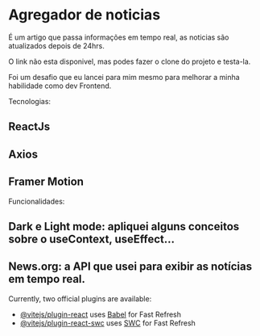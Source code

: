 # Agregador de noticias

É um artigo que passa informações em tempo real, as noticias são atualizados depois de 24hrs.

O link não esta disponivel, mas podes fazer o clone do projeto e testa-la.

Foi um desafio que eu lancei para mim mesmo para melhorar a minha habilidade como dev Frontend.

Tecnologias:

## ReactJs 

## Axios

## Framer Motion

Funcionalidades:

## Dark e Light mode: apliquei alguns conceitos sobre o useContext, useEffect...

## News.org: a API que usei para exibir as notícias em tempo real.

Currently, two official plugins are available:

- [@vitejs/plugin-react](https://github.com/vitejs/vite-plugin-react/blob/main/packages/plugin-react/README.md) uses [Babel](https://babeljs.io/) for Fast Refresh
- [@vitejs/plugin-react-swc](https://github.com/vitejs/vite-plugin-react-swc) uses [SWC](https://swc.rs/) for Fast Refresh
